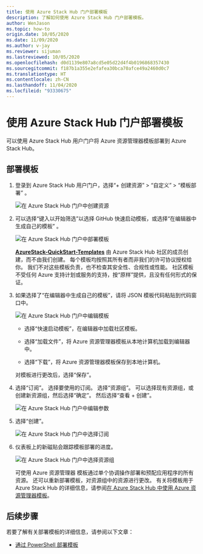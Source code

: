 ```yaml
---
title: 使用 Azure Stack Hub 门户部署模板
description: 了解如何使用 Azure Stack Hub 门户部署模板。
author: WenJason
ms.topic: how-to
origin.date: 10/05/2020
ms.date: 11/09/2020
ms.author: v-jay
ms.reviewer: sijuman
ms.lastreviewed: 10/05/2020
ms.openlocfilehash: d0d1139e807a8cd5e05d22d4f4b0196868357430
ms.sourcegitcommit: f187b1a355e2efafea30bca70afce49a2460d0c7
ms.translationtype: HT
ms.contentlocale: zh-CN
ms.lasthandoff: 11/04/2020
ms.locfileid: "93330675"
---
```

# <a name="deploy-a-template-using-the-portal-in-azure-stack-hub"></a>使用 Azure Stack Hub 门户部署模板

可以使用 Azure Stack Hub 用户门户将 Azure 资源管理器模板部署到 Azure Stack Hub。

## <a name="to-deploy-a-template"></a>部署模板

1. 登录到 Azure Stack Hub 用户门户，选择“+ 创建资源” > “自定义” > “模板部署”  。

   ![在 Azure Stack Hub 门户中创建资源](media/azure-stack-deploy-template-portal/template-deploy1a.png)

2. 可以选择“键入以开始筛选”以选择 GitHub 快速启动模板，或选择“在编辑器中生成自己的模板” 。

   ![在 Azure Stack Hub 门户中部署模板](media/azure-stack-deploy-template-portal/template-deploy2a.png)

    [**AzureStack-QuickStart-Templates**](https://github.com/Azure/AzureStack-QuickStart-Templates) 由 Azure Stack Hub 社区的成员创建，而不由我们创建。 每个模板均按照其所有者而非我们的许可协议授权给你。 我们不对这些模板负责，也不检查其安全性、合规性或性能。 社区模板不受任何 Azure 支持计划或服务的支持，按“原样”提供，且没有任何形式的保证。

3. 如果选择了“在编辑器中生成自己的模板”，请将 JSON 模板代码粘贴到代码窗口中。

   ![在 Azure Stack Hub 门户中编辑模板](media/azure-stack-deploy-template-portal/template-deploy3a.png)

    - 选择“快速启动模板”，在编辑器中加载社区模板。

    - 选择“加载文件”，将 Azure 资源管理器模板从本地计算机加载到编辑器中。

    - 选择“下载”，将 Azure 资源管理器模板保存到本地计算机。

    对模板进行更改后，选择“保存”。

4. 选择“订阅”。 选择要使用的订阅。 选择“资源组”。 可以选择现有资源组，或创建新资源组，然后选择“确定”。 然后选择“查看 + 创建”。

   ![在 Azure Stack Hub 门户中编辑参数](media/azure-stack-deploy-template-portal/template-deploy4a.png)

5. 选择“创建”。

   ![在 Azure Stack Hub 门户中选择订阅](media/azure-stack-deploy-template-portal/template-deploy5a.png)

6. 仪表板上的新磁贴会跟踪模板部署的进度。

   ![在 Azure Stack Hub 门户中选择资源组](media/azure-stack-deploy-template-portal/template-deploy6a.png)

   可使用 Azure 资源管理器 模板通过单个协调操作部署和预配应用程序的所有资源。 还可以重新部署模板，对资源组中的资源进行更改。 有关将模板用于 Azure Stack Hub 的详细信息，请参阅[在 Azure Stack Hub 中使用 Azure 资源管理器模板](azure-stack-arm-templates.md)。

## <a name="next-steps"></a>后续步骤

若要了解有关部署模板的详细信息，请参阅以下文章：

- [通过 PowerShell 部署模板](azure-stack-deploy-template-powershell.md)
